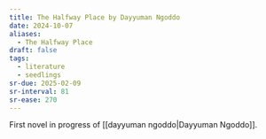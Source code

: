 ```yaml
---
title: The Halfway Place by Dayyuman Ngoddo
date: 2024-10-07
aliases:
  - The Halfway Place
draft: false
tags:
  - literature
  - seedlings
sr-due: 2025-02-09
sr-interval: 81
sr-ease: 270
---
```

First novel in progress of [[dayyuman ngoddo|Dayyuman Ngoddo]].